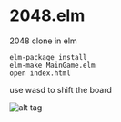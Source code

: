 # 2048.elm
2048 clone in elm

```
elm-package install
elm-make MainGame.elm
open index.html
```

use wasd to shift the board


![alt tag](http://imgur.com/fQsj1FQ)
